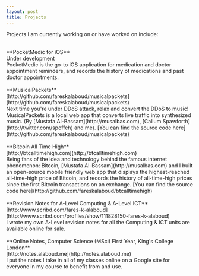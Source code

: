 ```yaml
---
layout: post
title: Projects
---
```


Projects I am currently working on or have worked on include:  

<br>
**PocketMedic for iOS**<br>
Under development<br>
PocketMedic is the go-to iOS application for medication and doctor appointment reminders, and records the history of medications and past doctor appointments.
<br><br>
**MusicalPackets**<br>
[http://github.com/fareskalaboud/musicalpackets](http://github.com/fareskalaboud/musicalpackets)<br>
Next time you're under DDoS attack, relax and convert the DDoS to music! MusicalPackets is a local web app that converts live traffic into synthesized music. (By [Mustafa Al-Bassam](http://musalbas.com), [Callum Spawforth](http://twitter.com/spoffeh) and me). [You can find the source code here](http://github.com/fareskalaboud/musicalpackets)
<br><br>
**Bitcoin All Time High**<br>
[http://btcalltimehigh.com](http://btcalltimehigh.com)<br>
Being fans of the idea and technology behind the famous internet phenomenon: Bitcoin, [Mustafa Al-Bassam](http://musalbas.com) and I built an open-source mobile friendly web app that displays the highest-reached all-time-high price of Bitcoin, and records the history of all-time-high prices since the first Bitcoin transactions on an exchange. [You can find the source code here](http://github.com/fareskalaboud/btcalltimehigh)
<br><br>
**Revision Notes for A-Level Computing & A-Level ICT**<br>
[http://www.scribd.com/fares-k-alaboud](http://www.scribd.com/profiles/show/111828150-fares-k-alaboud)<br>
I wrote my own A-Level revision notes for all the Computing & ICT units are available online for sale.
<br><br>
**Online Notes, Computer Science (MSci) First Year, King's College London**<br>
[http://notes.alaboud.me](http://notes.alaboud.me)<br>
I put the notes I take in all of my classes online on a Google site for everyone in my course to benefit from and use.
